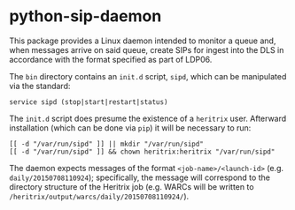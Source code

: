 python-sip-daemon
==============

This package provides a Linux daemon intended to monitor a queue and, when messages arrive on said queue, create SIPs for ingest into the DLS in accordance with the format specified as part of LDP06.

The `bin` directory contains an `init.d` script, `sipd`, which can be manipulated via the standard:

    service sipd (stop|start|restart|status)

The `init.d` script does presume the existence of a `heritrix` user. Afterward installation (which can be done via `pip`) it will be necessary to run:

    [[ -d "/var/run/sipd" ]] || mkdir "/var/run/sipd"
    [[ -d "/var/run/sipd" ]] && chown heritrix:heritrix "/var/run/sipd"

The daemon expects messages of the format `<job-name>/<launch-id>` (e.g. `daily/20150708110924`); specifically, the message will correspond to the directory structure of the Heritrix job (e.g. WARCs will be written to `/heritrix/output/warcs/daily/20150708110924/`).

